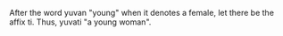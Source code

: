 After the word yuvan "young" when it denotes a female, let there be the affix ti. Thus, yuvati "a young woman".